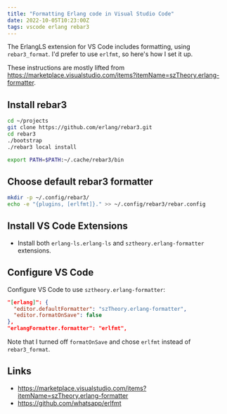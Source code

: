 ```yaml
---
title: "Formatting Erlang code in Visual Studio Code"
date: 2022-10-05T10:23:00Z
tags: vscode erlang rebar3
---
```


The ErlangLS extension for VS Code includes formatting, using `rebar3_format`. I'd prefer to use `erlfmt`, so here's how I set it up.

These instructions are mostly lifted from <https://marketplace.visualstudio.com/items?itemName=szTheory.erlang-formatter>.

## Install rebar3

```sh
cd ~/projects
git clone https://github.com/erlang/rebar3.git
cd rebar3
./bootstrap
./rebar3 local install
```

```sh
export PATH=$PATH:~/.cache/rebar3/bin
```

## Choose default rebar3 formatter

```sh
mkdir -p ~/.config/rebar3/
echo -e "{plugins, [erlfmt]}." >> ~/.config/rebar3/rebar.config
```

## Install VS Code Extensions

- Install both `erlang-ls.erlang-ls` and `sztheory.erlang-formatter` extensions.

## Configure VS Code

Configure VS Code to use `sztheory.erlang-formatter`:

```json
"[erlang]": {
  "editor.defaultFormatter": "szTheory.erlang-formatter",
  "editor.formatOnSave": false
},
"erlangFormatter.formatter": "erlfmt",
```

Note that I turned off `formatOnSave` and chose `erlfmt` instead of
`rebar3_format`.

## Links

- <https://marketplace.visualstudio.com/items?itemName=szTheory.erlang-formatter>
- <https://github.com/whatsapp/erlfmt>
